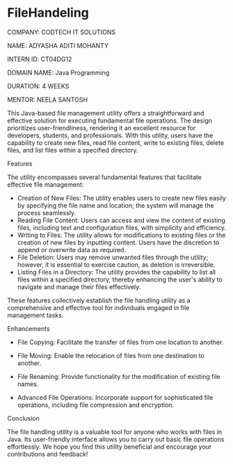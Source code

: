# FileHandeling


COMPANY: CODTECH IT SOLUTIONS

NAME: ADYASHA ADITI MOHANTY

INTERN ID: CT04DG12

DOMAIN NAME:  Java Programming

DURATION: 4 WEEKS

MENTOR: NEELA SANTOSH

This Java-based file management utility offers a straightforward and effective solution for executing fundamental file operations. The design prioritizes user-friendliness, rendering it an excellent resource for developers, students, and professionals. With this utility, users have the capability to create new files, read file content, write to existing files, delete files, and list files within a specified directory.

Features

The utility encompasses several fundamental features that facilitate effective file management:

- Creation of New Files: The utility enables users to create new files easily by specifying the file name and location; the system will manage the process seamlessly.
- Reading File Content: Users can access and view the content of existing files, including text and configuration files, with simplicity and efficiency.
- Writing to Files: The utility allows for modifications to existing files or the creation of new files by inputting content. Users have the discretion to append or overwrite data as required.
- File Deletion: Users may remove unwanted files through the utility; however, it is essential to exercise caution, as deletion is irreversible.
- Listing Files in a Directory: The utility provides the capability to list all files within a specified directory, thereby enhancing the user's ability to navigate and manage their files effectively.

These features collectively establish the file handling utility as a comprehensive and effective tool for individuals engaged in file management tasks.

 Enhancements

- File Copying: Facilitate the transfer of files from one location to another.

- File Moving: Enable the relocation of files from one destination to another.

- File Renaming: Provide functionality for the modification of existing file names.

- Advanced File Operations: Incorporate support for sophisticated file operations, including file compression and encryption.
  

Conclusion

The file handling utility is a valuable tool for anyone who works with files in Java. Its user-friendly interface allows you to carry out basic file operations effortlessly. We hope you find this utility beneficial and encourage your contributions and feedback!

